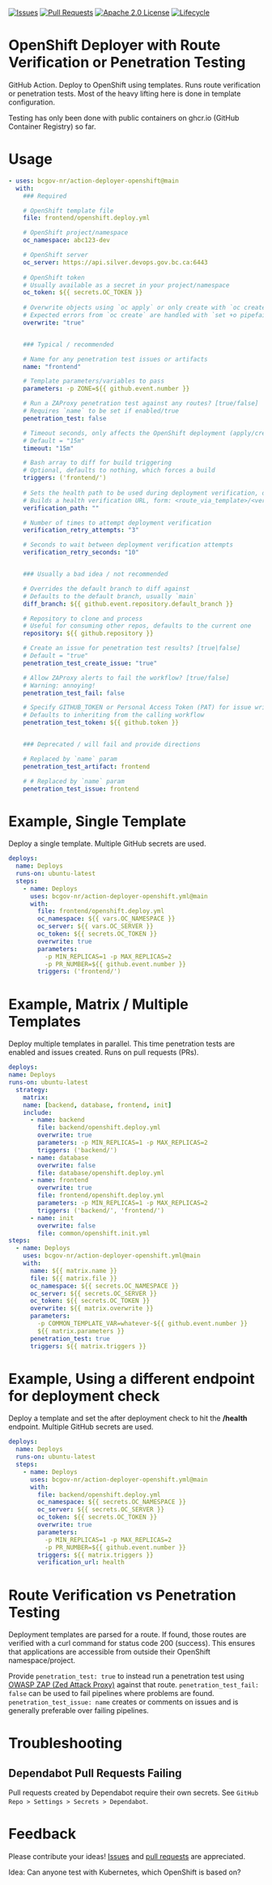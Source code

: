<!-- Badges -->
[![Issues](https://img.shields.io/github/issues/bcgov-nr/action-deployer-openshift)](/../../issues)
[![Pull Requests](https://img.shields.io/github/issues-pr/bcgov-nr/action-deployer-openshift)](/../../pulls)
[![Apache 2.0 License](https://img.shields.io/github/license/bcgov-nr/action-deployer-openshift.svg)](/LICENSE)
[![Lifecycle](https://img.shields.io/badge/Lifecycle-Experimental-339999)](https://github.com/bcgov/repomountie/blob/master/doc/lifecycle-badges.md)

<!-- Reference-Style link -->
[Issues]: https://docs.github.com/en/issues/tracking-your-work-with-issues/creating-an-issue
[Pull Requests]: https://docs.github.com/en/desktop/contributing-and-collaborating-using-github-desktop/working-with-your-remote-repository-on-github-or-github-enterprise/creating-an-issue-or-pull-request

# OpenShift Deployer with Route Verification or Penetration Testing

GitHub Action. Deploy to OpenShift using templates. Runs route verification or penetration tests.  Most of the heavy lifting here is done in template configuration.

Testing has only been done with public containers on ghcr.io (GitHub Container Registry) so far.

# Usage

```yaml
- uses: bcgov-nr/action-deployer-openshift@main
  with:
    ### Required

    # OpenShift template file
    file: frontend/openshift.deploy.yml

    # OpenShift project/namespace
    oc_namespace: abc123-dev

    # OpenShift server
    oc_server: https://api.silver.devops.gov.bc.ca:6443
    
    # OpenShift token
    # Usually available as a secret in your project/namespace
    oc_token: ${{ secrets.OC_TOKEN }}
    
    # Overwrite objects using `oc apply` or only create with `oc create`
    # Expected errors from `oc create` are handled with `set +o pipefail`
    overwrite: "true"


    ### Typical / recommended

    # Name for any penetration test issues or artifacts
    name: "frontend"

    # Template parameters/variables to pass
    parameters: -p ZONE=${{ github.event.number }}

    # Run a ZAProxy penetration test against any routes? [true/false]
    # Requires `name` to be set if enabled/true
    penetration_test: false

    # Timeout seconds, only affects the OpenShift deployment (apply/create)
    # Default = "15m"
    timeout: "15m"

    # Bash array to diff for build triggering
    # Optional, defaults to nothing, which forces a build
    triggers: ('frontend/')
    
    # Sets the health path to be used during deployment verification, does not require the '/' at the begining
    # Builds a health verification URL, form: <route_via_template>/<verifidation_path>
    verification_path: ""

    # Number of times to attempt deployment verification
    verification_retry_attempts: "3"

    # Seconds to wait between deployment verification attempts
    verification_retry_seconds: "10"


    ### Usually a bad idea / not recommended

    # Overrides the default branch to diff against
    # Defaults to the default branch, usually `main`
    diff_branch: ${{ github.event.repository.default_branch }}

    # Repository to clone and process
    # Useful for consuming other repos, defaults to the current one
    repository: ${{ github.repository }}

    # Create an issue for penetration test results? [true|false]
    # Default = "true"
    penetration_test_create_issue: "true"

    # Allow ZAProxy alerts to fail the workflow? [true/false]
    # Warning: annoying!
    penetration_test_fail: false

    # Specify GITHUB_TOKEN or Personal Access Token (PAT) for issue writing
    # Defaults to inheriting from the calling workflow
    penetration_test_token: ${{ github.token }}


    ### Deprecated / will fail and provide directions

    # Replaced by `name` param
    penetration_test_artifact: frontend

    # # Replaced by `name` param
    penetration_test_issue: frontend
```

# Example, Single Template

Deploy a single template.  Multiple GitHub secrets are used.

```yaml
deploys:
  name: Deploys
  runs-on: ubuntu-latest
  steps:
    - name: Deploys
      uses: bcgov-nr/action-deployer-openshift.yml@main
      with:
        file: frontend/openshift.deploy.yml
        oc_namespace: ${{ vars.OC_NAMESPACE }}
        oc_server: ${{ vars.OC_SERVER }}
        oc_token: ${{ secrets.OC_TOKEN }}
        overwrite: true
        parameters:
          -p MIN_REPLICAS=1 -p MAX_REPLICAS=2
          -p PR_NUMBER=${{ github.event.number }}
        triggers: ('frontend/')
```

# Example, Matrix / Multiple Templates

Deploy multiple templates in parallel.  This time penetration tests are enabled and issues created.  Runs on pull requests (PRs).

```yaml
deploys:
name: Deploys
runs-on: ubuntu-latest
  strategy:
    matrix:
    name: [backend, database, frontend, init]
    include:
      - name: backend
        file: backend/openshift.deploy.yml
        overwrite: true
        parameters: -p MIN_REPLICAS=1 -p MAX_REPLICAS=2
        triggers: ('backend/')
      - name: database
        overwrite: false
        file: database/openshift.deploy.yml
      - name: frontend
        overwrite: true
        file: frontend/openshift.deploy.yml
        parameters: -p MIN_REPLICAS=1 -p MAX_REPLICAS=2
        triggers: ('backend/', 'frontend/')
      - name: init
        overwrite: false
        file: common/openshift.init.yml
steps:
  - name: Deploys
    uses: bcgov-nr/action-deployer-openshift.yml@main
    with:
      name: ${{ matrix.name }}
      file: ${{ matrix.file }}
      oc_namespace: ${{ secrets.OC_NAMESPACE }}
      oc_server: ${{ secrets.OC_SERVER }}
      oc_token: ${{ secrets.OC_TOKEN }}
      overwrite: ${{ matrix.overwrite }}
      parameters:
        -p COMMON_TEMPLATE_VAR=whatever-${{ github.event.number }}
        ${{ matrix.parameters }}
      penetration_test: true
      triggers: ${{ matrix.triggers }}
```

# Example, Using a different endpoint for deployment check

Deploy a template and set the after deployment check to hit the **/health** endpoint.  Multiple GitHub secrets are used.

```yaml
deploys:
  name: Deploys
  runs-on: ubuntu-latest
  steps:
    - name: Deploys
      uses: bcgov-nr/action-deployer-openshift.yml@main
      with:
        file: backend/openshift.deploy.yml
        oc_namespace: ${{ secrets.OC_NAMESPACE }}
        oc_server: ${{ secrets.OC_SERVER }}
        oc_token: ${{ secrets.OC_TOKEN }}
        overwrite: true
        parameters:
          -p MIN_REPLICAS=1 -p MAX_REPLICAS=2
          -p PR_NUMBER=${{ github.event.number }}
        triggers: ${{ matrix.triggers }}
        verification_url: health
```

# Route Verification vs Penetration Testing

Deployment templates are parsed for a route.  If found, those routes are verified with a curl command for status code 200 (success).  This ensures that applications are accessible from outside their OpenShift namespace/project.

Provide `penetration_test: true` to instead run a penetration test using [OWASP ZAP (Zed Attack Proxy)](https://github.com/zaproxy/action-full-scan) against that route. `penetration_test_fail: false` can be used to fail pipelines where problems are found.  `penetration_test_issue: name` creates or comments on issues and is generally preferable over failing pipelines.

# Troubleshooting

## Dependabot Pull Requests Failing

Pull requests created by Dependabot require their own secrets.  See `GitHub Repo > Settings > Secrets > Dependabot`.

# Feedback

Please contribute your ideas!  [Issues] and [pull requests] are appreciated.

Idea: Can anyone test with Kubernetes, which OpenShift is based on?

<!-- # Acknowledgements

This Action is provided courtesty of the Forestry Suite of Applications, part of the Government of British Columbia. -->
